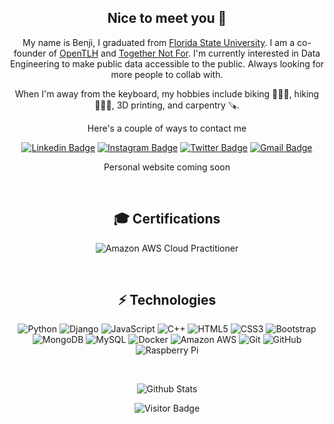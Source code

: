 <div align="center">
  
## Nice to meet you 👋

My name is Benji, I graduated from [Florida State University](https://www.fsu.edu). I am a co-founder of [OpenTLH]() and [Together Not For](http://togethernotfor.com/). I'm currently interested in Data Engineering to make public data accessible to the public. Always looking for more people to collab with.
  
When I'm away from the keyboard, my hobbies include biking 🚴🏿‍♂️, hiking 🚶🏿‍♂️, 3D printing, and carpentry 🪚.
  
Here's a couple of ways to contact me
  
[![Linkedin Badge](https://img.shields.io/badge/-Benji-blue?style=flat-square&logo=Linkedin&logoColor=white&link=https://www.linkedin.com/in/benji-charles-b5b123141//)](https://www.linkedin.com/in/benji-charles-b5b123141/)
[![Instagram Badge](https://img.shields.io/badge/-Benji_Charles-F56040?style=flat-square&logo=instagram&logoColor=white&link=https://instagram.com/thenext_ceo/)](https://instagram.com/thenext_ceo)
[![Twitter Badge](https://img.shields.io/badge/-@benji_develops-0B3C49?style=flat-square&labelColor=0B3C49&logo=Twitter&link=https://twitter.com/benji_develops)](https://twitter.com/benji_develops)
[![Gmail Badge](https://img.shields.io/badge/-benji@togethernotfor.com-c14438?style=flat-square&logo=Gmail&logoColor=white&link=mailto:benji@togethernotfor.com)](mailto:benji@togethernotfor.com)

Personal website coming soon
  
<br>
 
  
## 🎓 Certifications
  
![Amazon AWS Cloud Practitioner](https://img.shields.io/badge/AWS-Cloud_Practitioner-orange)
  
<br>

## ⚡ Technologies

![Python](https://img.shields.io/badge/-Python-black?style=flat-square&logo=Python)
![Django](https://img.shields.io/badge/-Django-black?style=flat-square&logo=django)
![JavaScript](https://img.shields.io/badge/-JavaScript-black?style=flat-square&logo=javascript)
![C++](https://img.shields.io/badge/-C++-00599C?style=flat-square&logo=c)
![HTML5](https://img.shields.io/badge/-HTML5-E34F26?style=flat-square&logo=html5&logoColor=white)
![CSS3](https://img.shields.io/badge/-CSS3-1572B6?style=flat-square&logo=css3)
![Bootstrap](https://img.shields.io/badge/-Bootstrap-563D7C?style=flat-square&logo=bootstrap)
![MongoDB](https://img.shields.io/badge/-MongoDB-black?style=flat-square&logo=mongodb)
![MySQL](https://img.shields.io/badge/-MySQL-black?style=flat-square&logo=mysql)
![Docker](https://img.shields.io/badge/-Docker-black?style=flat-square&logo=docker)
![Amazon AWS](https://img.shields.io/badge/Amazon%20AWS-232F3E?style=flat-square&logo=amazon-aws)
![Git](https://img.shields.io/badge/-Git-black?style=flat-square&logo=git)
![GitHub](https://img.shields.io/badge/-GitHub-181717?style=flat-square&logo=github)
![Raspberry Pi](https://img.shields.io/badge/-Raspberry%20Pi-C51A4A?style=flat-square&logo=Raspberry-Pi)
  
<br>

![Github Stats](https://github-readme-stats.vercel.app/api?username=TheNextCEO&show_icons=true)

![Visitor Badge](https://visitor-badge.laobi.icu/badge?page_id=TheNextCEO)
  
</div>
<!--
Special thanks for https://github.com/DarrylBrooks97 I got a lot of inspiration from his profile
-->
